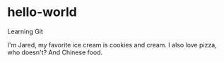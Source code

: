 # hello-world
Learning Git

I'm Jared, my favorite ice cream is cookies and cream.
I also love pizza, who doesn't?
And Chinese food.
